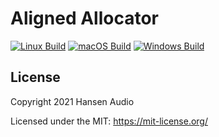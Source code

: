 # Aligned Allocator
[![Linux Build](https://github.com/rehans/aligned-allocator/actions/workflows/cmake_linux.yml/badge.svg)](https://github.com/rehans/aligned-allocator/actions/workflows/cmake_linux.yml) [![macOS Build](https://github.com/rehans/aligned-allocator/actions/workflows/cmake_macos.yml/badge.svg)](https://github.com/rehans/aligned-allocator/actions/workflows/cmake_macos.yml) [![Windows Build](https://github.com/rehans/aligned-allocator/actions/workflows/cmake_windows.yml/badge.svg)](https://github.com/rehans/aligned-allocator/actions/workflows/cmake_windows.yml)


## License

Copyright 2021 Hansen Audio

Licensed under the MIT: https://mit-license.org/
